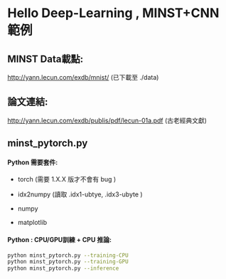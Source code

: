 # Hello Deep-Learning , MINST+CNN 範例



## MINST Data載點:  

http://yann.lecun.com/exdb/mnist/  (已下載至 ./data)

## 論文連結:   

<http://yann.lecun.com/exdb/publis/pdf/lecun-01a.pdf>  (古老經典文獻)



## minst_pytorch.py 



#### Python 需要套件:

-  torch  (需要 1.X.X 版才不會有 bug )

-  idx2numpy  (讀取 .idx1-ubtye, .idx3-ubyte )

-  numpy
- matplotlib



#### Python : CPU/GPU訓練 + CPU 推論:

```bash
python minst_pytorch.py --training-CPU
python minst_pytorch.py --training-GPU
python minst_pytorch.py --inference
```

#### 






